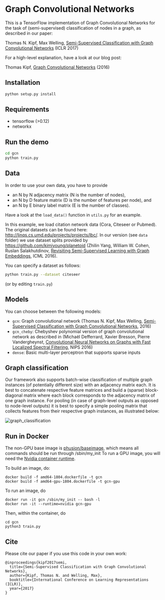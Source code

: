 # Graph Convolutional Networks

This is a TensorFlow implementation of Graph Convolutional Networks for the task of (semi-supervised) classification of nodes in a graph, as described in our paper:
 
Thomas N. Kipf, Max Welling, [Semi-Supervised Classification with Graph Convolutional Networks](http://arxiv.org/abs/1609.02907) (ICLR 2017)

For a high-level explanation, have a look at our blog post:

Thomas Kipf, [Graph Convolutional Networks](http://tkipf.github.io/graph-convolutional-networks/) (2016)

## Installation

```bash
python setup.py install
```

## Requirements
* tensorflow (>0.12)
* networkx

## Run the demo

```bash
cd gcn
python train.py
```

## Data

In order to use your own data, you have to provide 
* an N by N adjacency matrix (N is the number of nodes), 
* an N by D feature matrix (D is the number of features per node), and
* an N by E binary label matrix (E is the number of classes).

Have a look at the `load_data()` function in `utils.py` for an example.

In this example, we load citation network data (Cora, Citeseer or Pubmed). The original datasets can be found here: http://linqs.cs.umd.edu/projects/projects/lbc/. In our version (see `data` folder) we use dataset splits provided by https://github.com/kimiyoung/planetoid (Zhilin Yang, William W. Cohen, Ruslan Salakhutdinov, [Revisiting Semi-Supervised Learning with Graph Embeddings](https://arxiv.org/abs/1603.08861), ICML 2016). 

You can specify a dataset as follows:

```bash
python train.py --dataset citeseer
```

(or by editing `train.py`)

## Models

You can choose between the following models: 
* `gcn`: Graph convolutional network (Thomas N. Kipf, Max Welling, [Semi-Supervised Classification with Graph Convolutional Networks](http://arxiv.org/abs/1609.02907), 2016)
* `gcn_cheby`: Chebyshev polynomial version of graph convolutional network as described in (Michaël Defferrard, Xavier Bresson, Pierre Vandergheynst, [Convolutional Neural Networks on Graphs with Fast Localized Spectral Filtering](https://arxiv.org/abs/1606.09375), NIPS 2016)
* `dense`: Basic multi-layer perceptron that supports sparse inputs

## Graph classification

Our framework also supports batch-wise classification of multiple graph instances (of potentially different size) with an adjacency matrix each. It is best to concatenate respective feature matrices and build a (sparse) block-diagonal matrix where each block corresponds to the adjacency matrix of one graph instance. For pooling (in case of graph-level outputs as opposed to node-level outputs) it is best to specify a simple pooling matrix that collects features from their respective graph instances, as illustrated below:

![graph_classification](https://user-images.githubusercontent.com/7347296/34198790-eb5bec96-e56b-11e7-90d5-157800e042de.png)


## Run in Docker

The non-GPU base image is [phusion/baseimage](https://github.com/phusion/baseimage-docker), which means all commands should be run through /sbin/my_init
To run a GPU image, you will need the [Nvidia container runtime](https://github.com/NVIDIA/nvidia-container-runtime).

To build an image, do:
```
docker build -f amd64-1804.dockerfile -t gcn
docker build -f amd64-gpu-1804.dockerfile -t gcn-gpu
```

To run an image, do
```
docker run -it gcn /sbin/my_init -- bash -l
docker run -it --runtime=nvidia gcn-gpu
```

Then, within the container, do
```
cd gcn
python3 train.py
```

## Cite

Please cite our paper if you use this code in your own work:

```
@inproceedings{kipf2017semi,
  title={Semi-Supervised Classification with Graph Convolutional Networks},
  author={Kipf, Thomas N. and Welling, Max},
  booktitle={International Conference on Learning Representations (ICLR)},
  year={2017}
}
```
